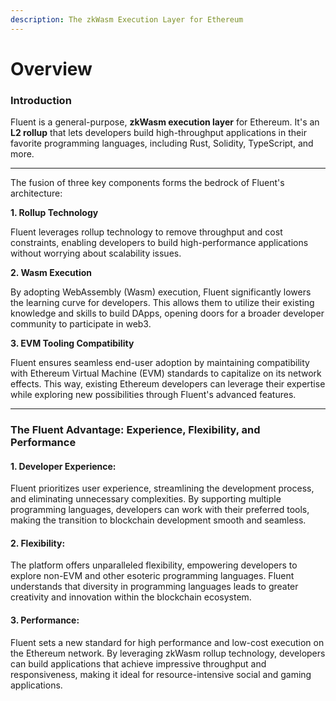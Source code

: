 ```yaml
---
description: The zkWasm Execution Layer for Ethereum
---
```


# Overview

### Introduction <a href="#introduction" id="introduction"></a>

Fluent is a general-purpose, **zkWasm execution layer** for Ethereum. It's an **L2 rollup** that lets developers build high-throughput applications in their favorite programming languages, including Rust, Solidity, TypeScript, and more.

***

The fusion of three key components forms the bedrock of Fluent's architecture:

**1. Rollup Technology**

Fluent leverages rollup technology to remove throughput and cost constraints, enabling developers to build high-performance applications without worrying about scalability issues.

**2. Wasm Execution**

By adopting WebAssembly (Wasm) execution, Fluent significantly lowers the learning curve for developers. This allows them to utilize their existing knowledge and skills to build DApps, opening doors for a broader developer community to participate in web3.

**3. EVM Tooling Compatibility**

Fluent ensures seamless end-user adoption by maintaining compatibility with Ethereum Virtual Machine (EVM) standards to capitalize on its network effects. This way, existing Ethereum developers can leverage their expertise while exploring new possibilities through Fluent's advanced features.

***

### The Fluent Advantage: Experience, Flexibility, and Performance

#### **1. Developer Experience**:

Fluent prioritizes user experience, streamlining the development process, and eliminating unnecessary complexities. By supporting multiple programming languages, developers can work with their preferred tools, making the transition to blockchain development smooth and seamless.

#### **2. Flexibility**:

The platform offers unparalleled flexibility, empowering developers to explore non-EVM and other esoteric programming languages. Fluent understands that diversity in programming languages leads to greater creativity and innovation within the blockchain ecosystem.

#### **3. Performance**:

Fluent sets a new standard for high performance and low-cost execution on the Ethereum network. By leveraging zkWasm rollup technology, developers can build applications that achieve impressive throughput and responsiveness, making it ideal for resource-intensive social and gaming applications.
